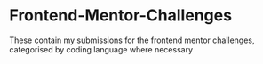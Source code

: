 # Frontend-Mentor-Challenges
These contain my submissions for the frontend mentor challenges, categorised by coding language where necessary

